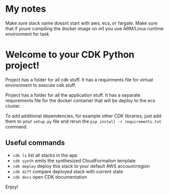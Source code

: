 # My notes

Make sure stack name doesnt start with aws, ecs, or fargate.
Make sure that if youre compiling the docker image on m1 you use ARM/Linux runtime environment for task


# Welcome to your CDK Python project!

Project has a folder for all cdk stuff. It has a requirments file for virtual environment to
execute cdk stuff.

Project has a folder for all the application stuff. It has a separate requirements file for the 
docker container that will be deploy to the ecs cluster.

To add additional dependencies, for example other CDK libraries, just add
them to your `setup.py` file and rerun the `pip install -r requirements.txt`
command.

## Useful commands

 * `cdk ls`          list all stacks in the app
 * `cdk synth`       emits the synthesized CloudFormation template
 * `cdk deploy`      deploy this stack to your default AWS account/region
 * `cdk diff`        compare deployed stack with current state
 * `cdk docs`        open CDK documentation

Enjoy!
